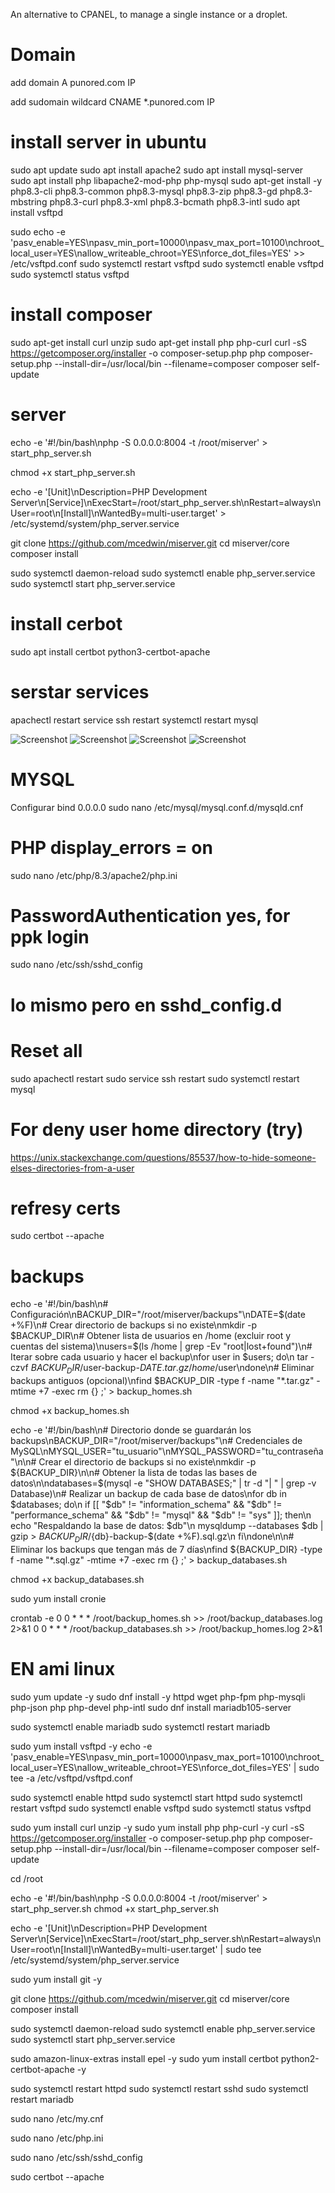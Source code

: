 An alternative to CPANEL, to manage a single instance or a droplet.
# Domain
add domain
A punored.com IP

add sudomain wildcard
CNAME  *.punored.com IP

# install server in ubuntu
sudo apt update
sudo apt install apache2
sudo apt install mysql-server
sudo apt install php libapache2-mod-php php-mysql
sudo apt-get install -y php8.3-cli php8.3-common php8.3-mysql php8.3-zip php8.3-gd php8.3-mbstring php8.3-curl php8.3-xml php8.3-bcmath php8.3-intl
sudo apt install vsftpd

sudo echo -e 'pasv_enable=YES\npasv_min_port=10000\npasv_max_port=10100\nchroot_local_user=YES\nallow_writeable_chroot=YES\nforce_dot_files=YES' >> /etc/vsftpd.conf
sudo systemctl restart vsftpd
sudo systemctl enable vsftpd
sudo systemctl status vsftpd


# install composer

sudo apt-get install curl unzip
sudo apt-get install php php-curl
curl -sS https://getcomposer.org/installer -o composer-setup.php
php composer-setup.php --install-dir=/usr/local/bin --filename=composer
composer self-update 

# server
echo -e '#!/bin/bash\nphp -S 0.0.0.0:8004 -t /root/miserver' > start_php_server.sh

chmod +x start_php_server.sh

echo -e '[Unit]\nDescription=PHP Development Server\n[Service]\nExecStart=/root/start_php_server.sh\nRestart=always\nUser=root\n[Install]\nWantedBy=multi-user.target' > /etc/systemd/system/php_server.service

git clone https://github.com/mcedwin/miserver.git
cd miserver/core
composer install

sudo systemctl daemon-reload
sudo systemctl enable php_server.service
sudo systemctl start php_server.service

# install cerbot
sudo apt install certbot python3-certbot-apache

# serstar services
apachectl restart
service ssh restart
systemctl restart mysql

![Screenshot](res/01users.png)
![Screenshot](res/02files.png)
![Screenshot](res/03dbs.png)
![Screenshot](res/04doms.png)

# MYSQL
Configurar bind 0.0.0.0
sudo nano /etc/mysql/mysql.conf.d/mysqld.cnf

# PHP display_errors = on
sudo nano /etc/php/8.3/apache2/php.ini

# PasswordAuthentication yes, for ppk login 
sudo nano /etc/ssh/sshd_config

# lo mismo pero en sshd_config.d




# Reset all
sudo apachectl restart
sudo service ssh restart
sudo systemctl restart mysql

# For deny user home directory (try)
https://unix.stackexchange.com/questions/85537/how-to-hide-someone-elses-directories-from-a-user

# refresy certs
sudo certbot --apache



# backups
echo -e '#!/bin/bash\n# Configuración\nBACKUP_DIR="/root/miserver/backups"\nDATE=$(date +%F)\n# Crear directorio de backups si no existe\nmkdir -p $BACKUP_DIR\n# Obtener lista de usuarios en /home (excluir root y cuentas del sistema)\nusers=$(ls /home | grep -Ev "root|lost\+found")\n# Iterar sobre cada usuario y hacer el backup\nfor user in $users; do\n    tar -czvf $BACKUP_DIR/$user-backup-$DATE.tar.gz /home/$user\ndone\n# Eliminar backups antiguos (opcional)\nfind $BACKUP_DIR -type f -name "*.tar.gz" -mtime +7 -exec rm {} \;' > backup_homes.sh

chmod +x backup_homes.sh


echo -e '#!/bin/bash\n# Directorio donde se guardarán los backups\nBACKUP_DIR="/root/miserver/backups"\n# Credenciales de MySQL\nMYSQL_USER="tu_usuario"\nMYSQL_PASSWORD="tu_contraseña"\n\n# Crear el directorio de backups si no existe\nmkdir -p ${BACKUP_DIR}\n\n# Obtener la lista de todas las bases de datos\n\ndatabases=$(mysql -e "SHOW DATABASES;" | tr -d "| " | grep -v Database)\n# Realizar un backup de cada base de datos\nfor db in $databases; do\n  if [[ "$db" != "information_schema" && "$db" != "performance_schema" && "$db" != "mysql" && "$db" != "sys" ]]; then\n    echo "Respaldando la base de datos: $db"\n    mysqldump --databases $db | gzip > ${BACKUP_DIR}/${db}-backup-$(date +%F).sql.gz\n  fi\ndone\n\n# Eliminar los backups que tengan más de 7 días\nfind ${BACKUP_DIR} -type f -name "*.sql.gz" -mtime +7 -exec rm {} \;' > backup_databases.sh

chmod +x backup_databases.sh

sudo yum install cronie

crontab -e
0 0 * * * /root/backup_homes.sh >> /root/backup_databases.log 2>&1
0 0 * * * /root/backup_databases.sh >> /root/backup_homes.log 2>&1




# EN ami linux

sudo yum update -y
sudo dnf install -y httpd wget php-fpm php-mysqli php-json php php-devel php-intl
sudo dnf install mariadb105-server

sudo systemctl enable mariadb
sudo systemctl restart mariadb


sudo yum install vsftpd -y
echo -e 'pasv_enable=YES\npasv_min_port=10000\npasv_max_port=10100\nchroot_local_user=YES\nallow_writeable_chroot=YES\nforce_dot_files=YES' | sudo tee -a /etc/vsftpd/vsftpd.conf

sudo systemctl enable httpd
sudo systemctl start httpd
sudo systemctl restart vsftpd
sudo systemctl enable vsftpd
sudo systemctl status vsftpd


sudo yum install curl unzip -y
sudo yum install php php-curl -y
curl -sS https://getcomposer.org/installer -o composer-setup.php
php composer-setup.php --install-dir=/usr/local/bin --filename=composer
composer self-update

cd /root

echo -e '#!/bin/bash\nphp -S 0.0.0.0:8004 -t /root/miserver' > start_php_server.sh
chmod +x start_php_server.sh


echo -e '[Unit]\nDescription=PHP Development Server\n[Service]\nExecStart=/root/start_php_server.sh\nRestart=always\nUser=root\n[Install]\nWantedBy=multi-user.target' | sudo tee /etc/systemd/system/php_server.service

sudo yum install git -y

git clone https://github.com/mcedwin/miserver.git
cd miserver/core
composer install

sudo systemctl daemon-reload
sudo systemctl enable php_server.service
sudo systemctl start php_server.service


sudo amazon-linux-extras install epel -y
sudo yum install certbot python2-certbot-apache -y

sudo systemctl restart httpd
sudo systemctl restart sshd
sudo systemctl restart mariadb


sudo nano /etc/my.cnf


sudo nano /etc/php.ini


sudo nano /etc/ssh/sshd_config


sudo certbot --apache



